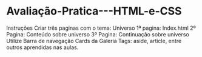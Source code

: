 # Avaliação-Pratica---HTML-e-CSS
Instruções Criar três paginas com o tema: Universo  1ª pagina: Index.html 2º Pagina: Conteúdo sobre universo 3º Pagina: Continuação sobre universo  Utilize Barra de navegação Cards da Galeria Tags: aside, article, entre outros aprendidas nas aulas.
